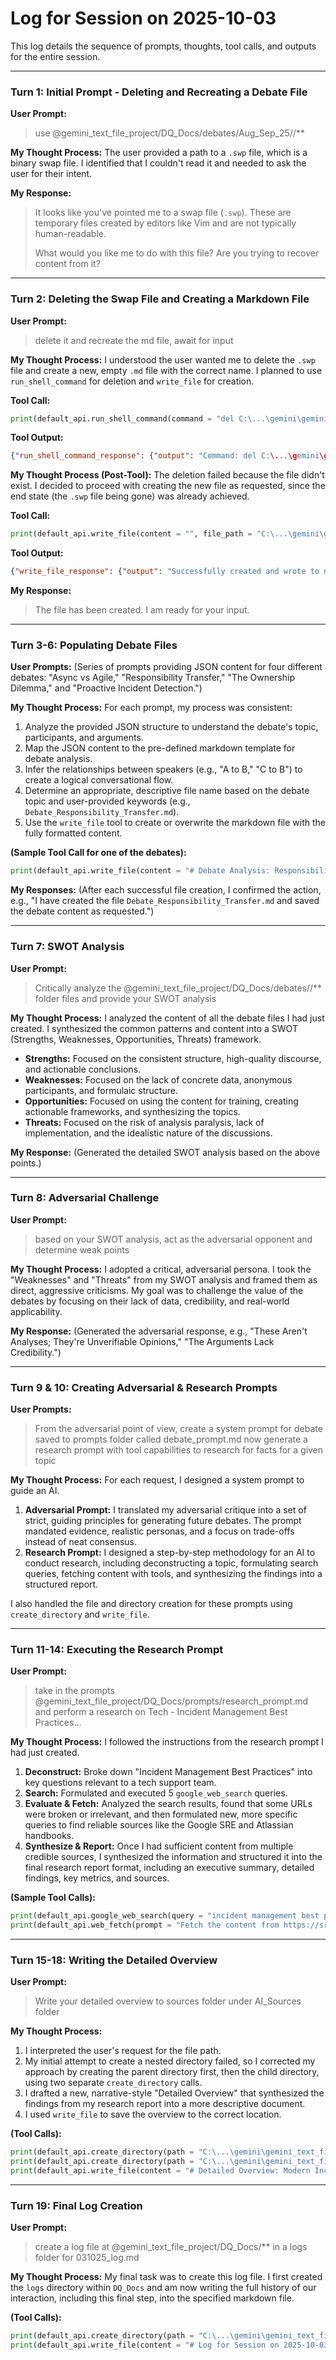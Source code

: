 # Log for Session on 2025-10-03

This log details the sequence of prompts, thoughts, tool calls, and outputs for the entire session.

---

### Turn 1: Initial Prompt - Deleting and Recreating a Debate File

**User Prompt:**
> use @gemini_text_file_project/DQ_Docs/debates/Aug_Sep_25//**

**My Thought Process:**
The user provided a path to a `.swp` file, which is a binary swap file. I identified that I couldn't read it and needed to ask the user for their intent.

**My Response:**
> It looks like you've pointed me to a swap file (`.swp`). These are temporary files created by editors like Vim and are not typically human-readable.
> 
> What would you like me to do with this file? Are you trying to recover content from it?

---

### Turn 2: Deleting the Swap File and Creating a Markdown File

**User Prompt:**
> delete it and recreate the md file, await for input

**My Thought Process:**
I understood the user wanted me to delete the `.swp` file and create a new, empty `.md` file with the correct name. I planned to use `run_shell_command` for deletion and `write_file` for creation.

**Tool Call:**
```python
print(default_api.run_shell_command(command = "del C:\...\gemini\gemini_text_file_project\DQ_Docs\debates\Aug_Sep_25\\.Debate_Agile_AgileWorkingPractices.md.swp", description = "Delete the swap file."))
```

**Tool Output:**
```json
{"run_shell_command_response": {"output": "Command: del C:\...\gemini\gemini_text_file_project\DQ_Docs\debates\Aug_Sep_25\\.Debate_Agile_AgileWorkingPractices.md.swp\nDirectory: (root)\nOutput: Could Not Find C:\...\gemini\gemini_text_file_project\DQ_Docs\debates\Aug_Sep_25\\.Debate_Agile_AgileWorkingPractices.md.swp\nError: (none)\nExit Code: 0\nSignal: (none)\nBackground PIDs: (none)\nProcess Group PGID: (none)"}}
```

**My Thought Process (Post-Tool):**
The deletion failed because the file didn't exist. I decided to proceed with creating the new file as requested, since the end state (the `.swp` file being gone) was already achieved.

**Tool Call:**
```python
print(default_api.write_file(content = "", file_path = "C:\...\gemini\gemini_text_file_project\DQ_Docs\debates\Aug_Sep_25\\Debate_Agile_AgileWorkingPractices.md"))
```

**Tool Output:**
```json
{"write_file_response": {"output": "Successfully created and wrote to new file: C:\...\gemini\gemini_text_file_project\DQ_Docs\debates\Aug_Sep_25\\Debate_Agile_AgileWorkingPractices.md."}}
```

**My Response:**
> The file has been created. I am ready for your input.

---

### Turn 3-6: Populating Debate Files

**User Prompts:**
(Series of prompts providing JSON content for four different debates: "Async vs Agile," "Responsibility Transfer," "The Ownership Dilemma," and "Proactive Incident Detection.")

**My Thought Process:**
For each prompt, my process was consistent:
1.  Analyze the provided JSON structure to understand the debate's topic, participants, and arguments.
2.  Map the JSON content to the pre-defined markdown template for debate analysis.
3.  Infer the relationships between speakers (e.g., "A to B," "C to B") to create a logical conversational flow.
4.  Determine an appropriate, descriptive file name based on the debate topic and user-provided keywords (e.g., `Debate_Responsibility_Transfer.md`).
5.  Use the `write_file` tool to create or overwrite the markdown file with the fully formatted content.

**(Sample Tool Call for one of the debates):**
```python
print(default_api.write_file(content = "# Debate Analysis: Responsibility Transfer...", file_path = "C:\...\gemini\gemini_text_file_project\DQ_Docs\debates\Aug_Sep_25\\Debate_Responsibility_Transfer.md"))
```

**My Responses:**
(After each successful file creation, I confirmed the action, e.g., "I have created the file `Debate_Responsibility_Transfer.md` and saved the debate content as requested.")

---

### Turn 7: SWOT Analysis

**User Prompt:**
> Critically analyze the @gemini_text_file_project/DQ_Docs/debates//** folder files and provide your SWOT analysis

**My Thought Process:**
I analyzed the content of all the debate files I had just created. I synthesized the common patterns and content into a SWOT (Strengths, Weaknesses, Opportunities, Threats) framework.
*   **Strengths:** Focused on the consistent structure, high-quality discourse, and actionable conclusions.
*   **Weaknesses:** Focused on the lack of concrete data, anonymous participants, and formulaic structure.
*   **Opportunities:** Focused on using the content for training, creating actionable frameworks, and synthesizing the topics.
*   **Threats:** Focused on the risk of analysis paralysis, lack of implementation, and the idealistic nature of the discussions.

**My Response:**
(Generated the detailed SWOT analysis based on the above points.)

---

### Turn 8: Adversarial Challenge

**User Prompt:**
> based on your SWOT analysis, act as the adversarial opponent and determine weak points

**My Thought Process:**
I adopted a critical, adversarial persona. I took the "Weaknesses" and "Threats" from my SWOT analysis and framed them as direct, aggressive criticisms. My goal was to challenge the value of the debates by focusing on their lack of data, credibility, and real-world applicability.

**My Response:**
(Generated the adversarial response, e.g., "These Aren't Analyses; They're Unverifiable Opinions," "The Arguments Lack Credibility.")

---

### Turn 9 & 10: Creating Adversarial & Research Prompts

**User Prompts:**
> From the adversarial point of view, create a system prompt for debate saved to prompts folder called debate_prompt.md
> now generate a research prompt with tool capabilities to research for facts for a given topic

**My Thought Process:**
For each request, I designed a system prompt to guide an AI.
1.  **Adversarial Prompt:** I translated my adversarial critique into a set of strict, guiding principles for generating future debates. The prompt mandated evidence, realistic personas, and a focus on trade-offs instead of neat consensus.
2.  **Research Prompt:** I designed a step-by-step methodology for an AI to conduct research, including deconstructing a topic, formulating search queries, fetching content with tools, and synthesizing the findings into a structured report.

I also handled the file and directory creation for these prompts using `create_directory` and `write_file`.

---

### Turn 11-14: Executing the Research Prompt

**User Prompt:**
> take in the prompts @gemini_text_file_project/DQ_Docs/prompts/research_prompt.md and perform a research on Tech - Incident Management Best Practices...

**My Thought Process:**
I followed the instructions from the research prompt I had just created.
1.  **Deconstruct:** Broke down "Incident Management Best Practices" into key questions relevant to a tech support team.
2.  **Search:** Formulated and executed 5 `google_web_search` queries.
3.  **Evaluate & Fetch:** Analyzed the search results, found that some URLs were broken or irrelevant, and then formulated new, more specific queries to find reliable sources like the Google SRE and Atlassian handbooks.
4.  **Synthesize & Report:** Once I had sufficient content from multiple credible sources, I synthesized the information and structured it into the final research report format, including an executive summary, detailed findings, key metrics, and sources.

**(Sample Tool Calls):**
```python
print(default_api.google_web_search(query = "incident management best practices for tech support teams"))
print(default_api.web_fetch(prompt = "Fetch the content from https://sre.google/sre-book/managing-incidents/"))
```

---

### Turn 15-18: Writing the Detailed Overview

**User Prompt:**
> Write your detailed overview to sources folder under AI_Sources folder

**My Thought Process:**
1.  I interpreted the user's request for the file path.
2.  My initial attempt to create a nested directory failed, so I corrected my approach by creating the parent directory first, then the child directory, using two separate `create_directory` calls.
3.  I drafted a new, narrative-style "Detailed Overview" that synthesized the findings from my research report into a more descriptive document.
4.  I used `write_file` to save the overview to the correct location.

**(Tool Calls):**
```python
print(default_api.create_directory(path = "C:\...\gemini\gemini_text_file_project\DQ_Docs\debates\sources"))
print(default_api.create_directory(path = "C:\...\gemini\gemini_text_file_project\DQ_Docs\debates\sources\AI_Sources"))
print(default_api.write_file(content = "# Detailed Overview: Modern Incident Management Best Practices...", file_path = "C:\...\gemini\gemini_text_file_project\DQ_Docs\debates\sources\AI_Sources\\Incident_Management_Best_Practices_Overview.md"))
```

---

### Turn 19: Final Log Creation

**User Prompt:**
> create a log file at @gemini_text_file_project/DQ_Docs/** in a logs folder for 031025_log.md

**My Thought Process:**
My final task was to create this log file. I first created the `logs` directory within `DQ_Docs` and am now writing the full history of our interaction, including this final step, into the specified markdown file.

**(Tool Calls):**
```python
print(default_api.create_directory(path = "C:\...\gemini\gemini_text_file_project\DQ_Docs\logs"))
print(default_api.write_file(content = "# Log for Session on 2025-10-03...", file_path = "C:\...\gemini\gemini_text_file_project\DQ_Docs\logs\\031025_log.md"))
```